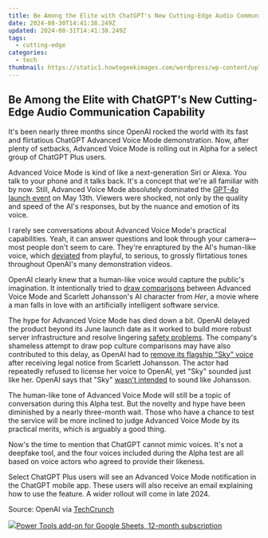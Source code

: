 ```yaml
---
title: Be Among the Elite with ChatGPT's New Cutting-Edge Audio Communication Capability
date: 2024-08-30T14:41:38.249Z
updated: 2024-08-31T14:41:38.249Z
tags:
  - cutting-edge
categories:
  - tech
thumbnail: https://static1.howtogeekimages.com/wordpress/wp-content/uploads/2024/01/chatgpt-hero.jpg
---
```


## Be Among the Elite with ChatGPT's New Cutting-Edge Audio Communication Capability

It's been nearly three months since OpenAI rocked the world with its fast and flirtatious ChatGPT Advanced Voice Mode demonstration. Now, after plenty of setbacks, Advanced Voice Mode is rolling out in Alpha for a select group of ChatGPT Plus users.

 Advanced Voice Mode is kind of like a next-generation Siri or Alexa. You talk to your phone and it talks back. It's a concept that we're all familiar with by now. Still, Advanced Voice Mode absolutely dominated the [GPT-4o launch event](https://vp-tips.techidaily.com/digitize-effortlessly-turn-to-mematic-for-2024/) on May 13th. Viewers were shocked, not only by the quality and speed of the AI's responses, but by the nuance and emotion of its voice.

 I rarely see conversations about Advanced Voice Mode's practical capabilities. Yeah, it can answer questions and look through your camera—most people don't seem to care. They're enraptured by the AI's human-like voice, which [deviated](https://www.youtube.com/watch?v=vgYi3Wr7v%5Fg) from playful, to serious, to grossly flirtatious tones throughout OpenAI's many demonstration videos.

 OpenAI clearly knew that a human-like voice would capture the public's imagination. It intentionally tried to [draw comparisons](http://x.com/sama/status/1790075827666796666?lang=en) between Advanced Voice Mode and Scarlett Johansson's AI character from _Her_, a movie where a man falls in love with an artificially intelligent software service.

 The hype for Advanced Voice Mode has died down a bit. OpenAI delayed the product beyond its June launch date as it worked to build more robust server infrastructure and resolve lingering [safety problems](https://techcrunch.com/2024/06/25/openai-delays-chatgpts-new-voice-mode/). The company's shameless attempt to draw pop culture comparisons may have also contributed to this delay, as OpenAI had to [remove its flagship "Sky" voice](https://www.theguardian.com/technology/article/2024/may/27/scarlett-johansson-openai-legal-artificial-intelligence-chatgpt) after receiving legal notice from Scarlett Johansson. The actor had repeatedly refused to license her voice to OpenAI, yet "Sky" sounded just like her. OpenAI says that "Sky" [wasn't intended](https://openai.com/index/how-the-voices-for-chatgpt-were-chosen/) to sound like Johansson.

 The human-like tone of Advanced Voice Mode will still be a topic of conversation during this Alpha test. But the novelty and hype have been diminished by a nearly three-month wait. Those who have a chance to test the service will be more inclined to judge Advanced Voice Mode by its practical merits, which is arguably a good thing.

 Now's the time to mention that ChatGPT cannot mimic voices. It's not a deepfake tool, and the four voices included during the Alpha test are all based on voice actors who agreed to provide their likeness.

 Select ChatGPT Plus users will see an Advanced Voice Mode notification in the ChatGPT mobile app. These users will also receive an email explaining how to use the feature. A wider rollout will come in late 2024.

 Source: OpenAI via [TechCrunch](https://techcrunch.com/2024/07/30/openai-releases-chatgpts-super-realistic-voice-feature/)

<ins class="adsbygoogle"
     style="display:block"
     data-ad-format="autorelaxed"
     data-ad-client="ca-pub-7571918770474297"
     data-ad-slot="1223367746"></ins>



<ins class="adsbygoogle"
     style="display:block"
     data-ad-client="ca-pub-7571918770474297"
     data-ad-slot="8358498916"
     data-ad-format="auto"
     data-full-width-responsive="true"></ins>



<!-- affiliate ads begin -->
<a href="https://secure.2checkout.com/order/checkout.php?PRODS=4721564&QTY=1&AFFILIATE=108875&CART=1"><img src="https://secure.avangate.com/images/merchant/c14a8df1e1b4d5297e9cb30cb34d5a00/products/copy_power-tools-48.png" border="0">Power Tools add-on for Google Sheets, 12-month subscription</a>
<!-- affiliate ads end -->